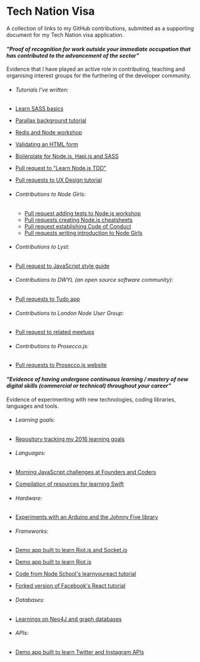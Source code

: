 # Tech Nation Visa

A collection of links to my GitHub contributions, submitted as a supporting document for my Tech Nation visa application.

#### *"Proof of recognition for work outside your immediate occupation that has contributed to the advancement of the sector"*

Evidence that I have played an active role in contributing, teaching and organising interest groups for the furthering of the developer community.

- ###### Tutorials I've written:
 - [Learn SASS basics](https://github.com/msmichellegar/learn-sass-basics)
 - [Parallax background tutorial](https://github.com/msmichellegar/parallax-background-tutorial)
 - [Redis and Node workshop](https://github.com/msmichellegar/redis-node-workshop)
 - [Validating an HTML form](https://github.com/msmichellegar/form)
 - [Boilerplate for Node.js, Hapi.js and SASS](https://github.com/msmichellegar/node-hapi-sass-boilerplate)
 - [Pull request to "Learn Node.js TDD"](https://github.com/nofootnotes/learn-node-tdd/pull/1/files)
 - [Pull requests to UX Design tutorial](https://github.com/jackpandas/UXDesign/pulls?q=is%3Apr+author%3Amsmichellegar+is%3Aclosed)


- ###### Contributions to Node Girls:
  - [Pull request adding tests to Node.js workshop](https://github.com/node-girls/workshop-2015)
  - [Pull requests creating Node.js cheatsheets](https://github.com/node-girls/cheatsheets/pulls?q=is%3Apr+is%3Aclosed)
  - [Pull request establishing Code of Conduct](https://github.com/node-girls/code-of-conduct/pull/1)
  - [Pull requests writing introduction to Node Girls](https://github.com/node-girls/start-here/pulls?q=is%3Apr+is%3Aclosed)


- ###### Contributions to Lyst:
 - [Pull request to JavaScript style guide](https://github.com/lyst/MakingLyst/pull/26)


- ###### Contributions to DWYL (an open source software community):
 - [Pull requests to Tudo app](https://github.com/dwyl/tudo/pulls?q=is%3Apr+author%3Amsmichellegar+is%3Aclosed)


- ###### Contributions to London Node User Group:
 - [Pull request to related meetups](https://github.com/lnug/related-meetups/pull/10)


 - ###### Contributions to Prosecco.js:
  - [Pull requests to Prosecco.js website](https://github.com/proseccojs/proseccojs/pulls?q=is%3Apr+author%3Amsmichellegar+is%3Aclosed)


#### *"Evidence of having undergone continuous learning / mastery of new digital skills (commercial or technical) throughout your career"*

Evidence of experimenting with new technologies, coding libraries, languages and tools.

- ###### Learning goals:
 - [Repository tracking my 2016 learning goals](https://github.com/msmichellegar/learning-goals)


- ###### Languages:
 - [Morning JavaScript challenges at Founders and Coders](https://github.com/msmichellegar/morning-challenges)
 - [Compilation of resources for learning Swift](https://github.com/swift-club/resources/commits/master)


- ###### Hardware:
 - [Experiments with an Arduino and the Johnny Five library](https://github.com/msmichellegar/hello-arduino)


- ###### Frameworks:
 - [Demo app built to learn Riot.js and Socket.io](https://github.com/msmichellegar/best-todo-ever)
 - [Demo app built to learn Riot.js](https://github.com/msmichellegar/riotjs)
 - [Code from Node School's learnyoureact tutorial](https://github.com/msmichellegar/learnyoureact)
 - [Forked version of Facebook's React tutorial](https://github.com/msmichellegar/hello-react)


- ###### Databases:
 - [Learnings on Neo4J and graph databases](https://github.com/msmichellegar/Neo4J)


- ###### APIs:
 - [Demo app built to learn Twitter and Instagram APIs](https://github.com/msmichellegar/newsfeedly)
